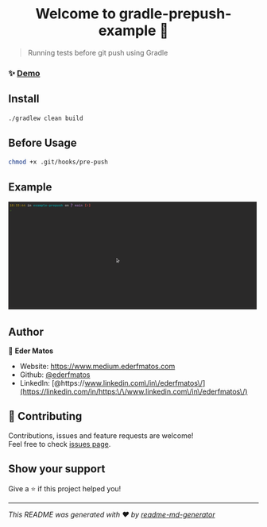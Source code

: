 <h1 align="center">Welcome to gradle-prepush-example 👋</h1>

> Running tests before git push using Gradle

### ✨ [Demo](https://github.com/ederfmatos-exacta/gradle-prepush-example)

## Install

```sh
./gradlew clean build
```

## Before Usage

```sh
chmod +x .git/hooks/pre-push
```

## Example
<img src='./assets/example.gif' width='500"'>


## Author

👤 **Eder Matos**

* Website: https://www.medium.ederfmatos.com
* Github: [@ederfmatos](https://github.com/ederfmatos)
* LinkedIn: [@https:\/\/www.linkedin.com\/in\/ederfmatos\/](https://linkedin.com/in/https:\/\/www.linkedin.com\/in\/ederfmatos\/)

## 🤝 Contributing

Contributions, issues and feature requests are welcome!<br />Feel free to check [issues page](https://github.com/ederfmatos-exacta/gradle-prepush-example/issues). 

## Show your support

Give a ⭐️ if this project helped you!

***
_This README was generated with ❤️ by [readme-md-generator](https://github.com/kefranabg/readme-md-generator)_